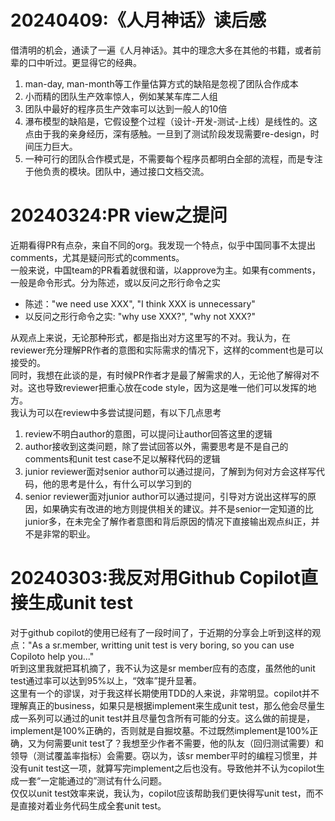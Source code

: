 # 20240409:《人月神话》读后感
借清明的机会，通读了一遍《人月神话》。其中的理念大多在其他的书籍，或者前辈的口中听过。更显得它的经典。
1. man-day, man-month等工作量估算方式的缺陷是忽视了团队合作成本
2. 小而精的团队生产效率惊人，例如某某车库二人组
3. 团队中最好的程序员生产效率可以达到一般人的10倍
4. 瀑布模型的缺陷是，它假设整个过程（设计-开发-测试-上线）是线性的。这点由于我的亲身经历，深有感触。一旦到了测试阶段发现需要re-design，时间压力巨大。
5. 一种可行的团队合作模式是，不需要每个程序员都明白全部的流程，而是专注于他负责的模块。团队中，通过接口文档交流。

# 20240324:PR view之提问
近期看得PR有点杂，来自不同的org。我发现一个特点，似乎中国同事不太提出comments，尤其是疑问形式的comments。  
一般来说，中国team的PR看着就很和谐，以approve为主。如果有comments，一般是命令形式。分为陈述，或以反问之形行命令之实
- 陈述："we need use XXX", "I think XXX is unnecessary"
- 以反问之形行命令之实: "why use XXX?", "why not XXX?"

从观点上来说，无论那种形式，都是指出对方这里写的不对。我认为，在reviewer充分理解PR作者的意图和实际需求的情况下，这样的comment也是可以接受的。  
同时，我想在此谈的是，有时候PR作者才是最了解需求的人，无论他了解得对不对。这也导致reviewer把重心放在code style，因为这是唯一他们可以发挥的地方。  
我认为可以在review中多尝试提问题，有以下几点思考
1. review不明白author的意图，可以提问让author回答这里的逻辑
2. author接收到这类问题，除了尝试回答以外，需要思考是不是自己的comments和unit test case不足以解释代码的逻辑
3. junior reviewer面对senior author可以通过提问，了解到为何对方会这样写代码，他的思考是什么，有什么可以学习到的
4. senior reviewer面对junior author可以通过提问，引导对方说出这样写的原因，如果确实有改进的地方则提供相关的建议。并不是senior一定知道的比junior多，在未完全了解作者意图和背后原因的情况下直接输出观点纠正，并不是非常的职业。

# 20240303:我反对用Github Copilot直接生成unit test
对于github copilot的使用已经有了一段时间了，于近期的分享会上听到这样的观点："As a sr.member, writting unit test is very boring, so you can use Copiloto help you..."  
听到这里我就把耳机摘了，我不认为这是sr member应有的态度，虽然他的unit test通过率可以达到95%以上，“效率”提升显著。  
这里有一个的谬误，对于我这样长期使用TDD的人来说，非常明显。copilot并不理解真正的business，如果只是根据implement来生成unit test，那么他会尽量生成一系列可以通过的unit test并且尽量包含所有可能的分支。这么做的前提是，implement是100%正确的，否则就是自掘坟墓。不过既然implement是100%正确，又为何需要unit test了？我想至少作者不需要，他的队友（回归测试需要）和领导（测试覆盖率指标）会需要。窃以为，该sr member平时的编程习惯里，并没有unit test这一项，就算写完implement之后也没有。导致他并不认为copilot生成一套“一定能通过的”测试有什么问题。  
仅仅以unit test效率来说，我认为，copilot应该帮助我们更快得写unit test，而不是直接对着业务代码生成全套unit test。